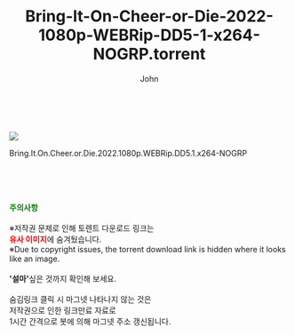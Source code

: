 ﻿---
layout: post
title:  "    Bring-It-On-Cheer-or-Die-2022-1080p-WEBRip-DD5-1-x264-NOGRP.torrent"
author: John
categories: [ 영화 ]
tags: [  ]
image: https://torrentrj55.com/uploadfile/full/c14b88ec70f1c91e31fe5ba428d5888d2721dc07.jpg 
description: "    Bring-It-On-Cheer-or-Die-2022-1080p-WEBRip-DD5-1-x264-NOGRP torrent 정보 공유"
toc: true
toc_sticky: true
---

<br>
<p><img src="https://torrentrj55.com/uploadfile/full/c14b88ec70f1c91e31fe5ba428d5888d2721dc07.jpg"/></p>
 Bring.It.On.Cheer.or.Die.2022.1080p.WEBRip.DD5.1.x264-NOGRP  
    
<br><br><br>
<p data-ke-size="size16"><b><span style="color: green;">주의사항</span></b><br /><br />※저작권 문제로 인해 토렌트 다운로드 링크는<br /><b><span style="color: red;">유사 이미지</span></b>에 숨겨뒀습니다.<br />※Due to copyright issues, the torrent download link is hidden where it looks like an image.<br /><br /><b>'설마'</b>싶은 것까지 확인해 보세요.<br /><br />숨김링크 클릭 시 마그넷 나타나지 않는 것은<br />저작권으로 인한 링크만료 자료로<br />1시간 간격으로 봇에 의해 마그넷 주소 갱신됩니다.</p>
